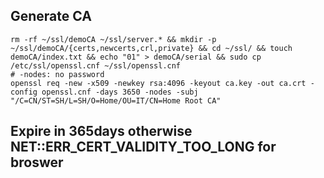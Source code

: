## Generate CA
```shell
rm -rf ~/ssl/demoCA ~/ssl/server.* && mkdir -p ~/ssl/demoCA/{certs,newcerts,crl,private} && cd ~/ssl/ && touch demoCA/index.txt && echo "01" > demoCA/serial && sudo cp /etc/ssl/openssl.cnf ~/ssl/openssl.cnf
# -nodes: no password
openssl req -new -x509 -newkey rsa:4096 -keyout ca.key -out ca.crt -config openssl.cnf -days 3650 -nodes -subj "/C=CN/ST=SH/L=SH/O=Home/OU=IT/CN=Home Root CA"
```
## Expire in 365days otherwise NET::ERR_CERT_VALIDITY_TOO_LONG for broswer